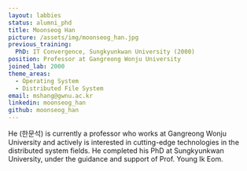 ```yaml
---
layout: labbies
status: alumni_phd
title: Moonseog Han
picture: /assets/img/moonseog_han.jpg
previous_training:
  PhD: IT Convergence, Sungkyunkwan University (2000)
position: Professor at Gangreong Wonju University
joined_lab: 2000
theme_areas:
  - Operating System
  - Distributed File System
email: mshang@gwnu.ac.kr
linkedin: moonseog_han
github: moonseog_han
---
```


He (한문석) is currently a professor who works at Gangreong Wonju University
and actively is interested in cutting-edge technologies in the distributed
system fields. He completed his PhD at Sungkyunkwan University, under the guidance and support of Prof. Young Ik Eom.

 
